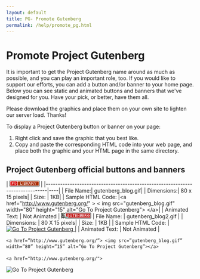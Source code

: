 ```yaml
---
layout: default
title: PG- Promote Gutenberg
permalink: /help/promote_pg.html
---
```


# Promote Project Gutenberg
It is important to get the Project Gutenberg name around as much as possible, and you can play an important role, too. If you would like to support our efforts, you can add a button and/or banner to your home page. Below you can see static and animated buttons and banners that we've designed for you. Have your pick, or better, have them all.  

Please download the graphics and place them on your own site to lighten our server load. Thanks! 

To display a Project Gutenberg button or banner on your page: 

1. Right click and save the graphic that you best like.
2. Copy and paste the corresponding HTML code into your web page, and place both the graphic and your HTML page in the same directory.

## Project Gutenberg official buttons and banners

| ![gutenberg_blog.gif](/wiki_images/gutenberg_blog.gif) |
|------------------------------------------------------------------------------|----|
| File Name:| gutenberg_blog.gif|
| Dimensions:| 80 x 15 pixels|
| Size: | 1KB|
| Sample HTML Code: |\<a href="http://www.gutenberg.org/" \> \< img src="gutenberg_blog.gif" width="80" height="15" alt="Go To Project Gutenberg"\> \</a\>|
| Animated Text: | Not Animated 
| ![gutenberg_blog.gif](/wiki_images/gutenberg_blog2.gif)
| File Name: | gutenberg_blog2.gif |
| Dimensions: | 80 X 15 pixels|
| Size: | 1KB |
| Sample HTML Code: |  <a href="http://www.gutenberg.org/"> <img src="gutenberg_blog2.gif" width="80" height="15" alt="Go To Project Gutenberg"> </a>|
| Animated Text: | Not Animated |

    <a href=”http://www.gutenberg.org/”> <img src=”gutenberg_blog.gif” width=”80” height=”15” alt=”Go To Project Gutenberg”></a>

 	<a href="http://www.gutenberg.org/">
  <img src="gutenberg_blog2.gif" width="80" height="15"
       alt="Go To Project Gutenberg">
</a>
